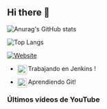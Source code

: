 ## Hi there 👋

![Anurag's GitHub stats](https://github-readme-stats.vercel.app/api?username=Farid1275&show_icons=true&theme=tokyonight)

![Top Langs](https://github-readme-stats.vercel.app/api/top-langs/?username=Farid1275&layout=compact&show_icons=true&theme=tokyonight)

[![Website](https://img.shields.io/website?url=https%3A%2F%2Ffarid1275.github.io%2F&up_message=visitar&up_color=aquamarine&style=for-the-badge)](https://farid1275.github.io/)


- Trabajando en Jenkins [<img align="left" alt="Jenkins" width="22px" src="https://cdn.jsdelivr.net/npm/simple-icons@13.13.0/icons/jenkins.svg" />][Jenkins]!

- Aprendiendo Git[<img align="left" alt="Git" width="22px" src="https://raw.githubusercontent.com/jmnote/z-icons/master/svg/git.svg" />][Git]!

[Jenkins]:https://www.jenkins.io/

[Git]:https://git-scm.com/

### Últimos vídeos de YouTube
<!--YOUTUBE:START-->
<!--YOUTUBE:END-->